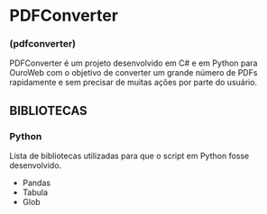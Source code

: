 # PDFConverter
### (pdfconverter)

PDFConverter é um projeto desenvolvido em C# e em Python para OuroWeb com o objetivo de converter um grande número de PDFs rapidamente e sem precisar de muitas ações por parte do usuário.

## BIBLIOTECAS
### Python
Lista de bibliotecas utilizadas para que o script em Python fosse desenvolvido.
- Pandas
- Tabula
- Glob
